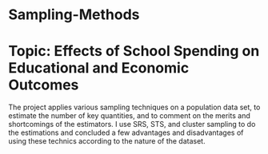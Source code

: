 # Sampling-Methods
# Topic: Effects of School Spending on Educational and Economic Outcomes
The project applies various sampling techniques on a population data set, to estimate the number of key
quantities, and to comment on the merits and shortcomings of the estimators. 
I use SRS, STS, and cluster sampling to do the estimations and concluded a few advantages and disadvantages of using these technics according to the nature of the dataset.
